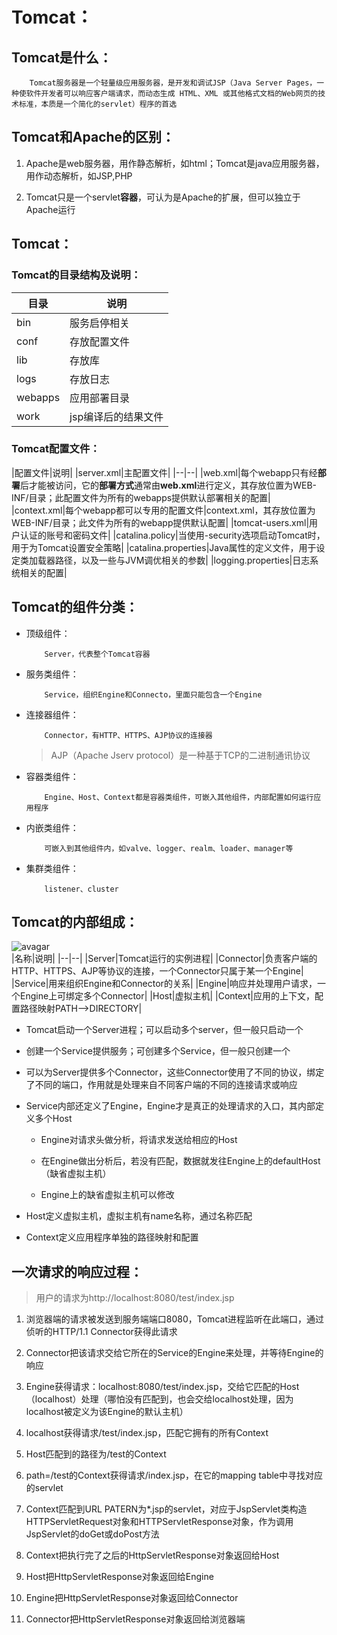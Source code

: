 # Tomcat：
## Tomcat是什么：
```
    Tomcat服务器是一个轻量级应用服务器，是开发和调试JSP（Java Server Pages，一种使软件开发者可以响应客户端请求，而动态生成 HTML、XML 或其他格式文档的Web网页的技术标准，本质是一个简化的servlet）程序的首选
```
## Tomcat和Apache的区别：
1. Apache是web服务器，用作静态解析，如html；Tomcat是java应用服务器，用作动态解析，如JSP,PHP

2. Tomcat只是一个servlet**容器**，可认为是Apache的扩展，但可以独立于Apache运行
## Tomcat：
### Tomcat的目录结构及说明：
|目录|说明|
|--|--|
|bin|服务启停相关|
|conf|存放配置文件|
|lib|存放库|
|logs|存放日志|
|webapps|应用部署目录|
|work|jsp编译后的结果文件|
### Tomcat配置文件：
|配置文件|说明|
|server.xml|主配置文件|
|--|--|
|web.xml|每个webapp只有经**部署**后才能被访问，它的**部署方式**通常由**web.xml**进行定义，其存放位置为WEB-INF/目录；此配置文件为所有的webapps提供默认部署相关的配置|
|context.xml|每个webapp都可以专用的配置文件|context.xml，其存放位置为WEB-INF/目录；此文件为所有的webapp提供默认配置|
|tomcat-users.xml|用户认证的账号和密码文件|
|catalina.policy|当使用-security选项启动Tomcat时，用于为Tomcat设置安全策略|
|catalina.properties|Java属性的定义文件，用于设定类加载器路径，以及一些与JVM调优相关的参数|
|logging.properties|日志系统相关的配置|
## Tomcat的组件分类：
+ 顶级组件：
    ```
        Server，代表整个Tomcat容器
    ```
+ 服务类组件：
    ```
        Service，组织Engine和Connecto，里面只能包含一个Engine
    ```
+ 连接器组件：
    ```
        Connector，有HTTP、HTTPS、AJP协议的连接器
    ```
    >AJP（Apache Jserv protocol）是一种基于TCP的二进制通讯协议
+ 容器类组件：
    ```
        Engine、Host、Context都是容器类组件，可嵌入其他组件，内部配置如何运行应用程序
    ```
+ 内嵌类组件：
    ```
        可嵌入到其他组件内，如valve、logger、realm、loader、manager等
    ```
+ 集群类组件：
    ```
        listener、cluster
    ```
## Tomcat的内部组成：  
![avagar]()  
|名称|说明|
|--|--|
|Server|Tomcat运行的实例进程|
|Connector|负责客户端的HTTP、HTTPS、AJP等协议的连接，一个Connector只属于某一个Engine|
|Service|用来组织Engine和Connector的关系|
|Engine|响应并处理用户请求，一个Engine上可绑定多个Connector|
|Host|虚拟主机|
|Context|应用的上下文，配置路径映射PATH-->DIRECTORY|
+ Tomcat启动一个Server进程；可以启动多个server，但一般只启动一个

+ 创建一个Service提供服务；可创建多个Service，但一般只创建一个
+ 可以为Server提供多个Connector，这些Connector使用了不同的协议，绑定了不同的端口，作用就是处理来自不同客户端的不同的连接请求或响应
+ Service内部还定义了Engine，Engine才是真正的处理请求的入口，其内部定义多个Host
    + Engine对请求头做分析，将请求发送给相应的Host

    + 在Engine做出分析后，若没有匹配，数据就发往Engine上的defaultHost（缺省虚拟主机）
    + Engine上的缺省虚拟主机可以修改
+ Host定义虚拟主机，虚拟主机有name名称，通过名称匹配
+ Context定义应用程序单独的路径映射和配置
## 一次请求的响应过程：
>用户的请求为http://localhost:8080/test/index.jsp
1. 浏览器端的请求被发送到服务端端口8080，Tomcat进程监听在此端口，通过侦听的HTTP/1.1 Connector获得此请求

2. Connector把该请求交给它所在的Service的Engine来处理，并等待Engine的响应
3. Engine获得请求：localhost:8080/test/index.jsp，交给它匹配的Host（localhost）处理（哪怕没有匹配到，也会交给localhost处理，因为localhost被定义为该Engine的默认主机）
4. localhost获得请求/test/index.jsp，匹配它拥有的所有Context
5. Host匹配到的路径为/test的Context
6. path=/test的Context获得请求/index.jsp，在它的mapping table中寻找对应的servlet
7. Context匹配到URL PATERN为*.jsp的servlet，对应于JspServlet类构造HTTPServletRequest对象和HTTPServletResponse对象，作为调用JspServlet的doGet或doPost方法
8. Context把执行完了之后的HttpServletResponse对象返回给Host
9. Host把HttpServletResponse对象返回给Engine
10. Engine把HttpServletResponse对象返回给Connector
11. Connector把HttpServletResponse对象返回给浏览器端
